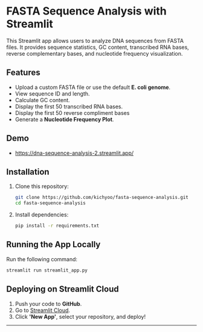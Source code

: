 # FASTA Sequence Analysis with Streamlit

This Streamlit app allows users to analyze DNA sequences from FASTA files. It provides sequence statistics, GC content, transcribed RNA bases, reverse complementary bases, and nucleotide frequency visualization.

## Features
- Upload a custom FASTA file or use the default **E. coli genome**.
- View sequence ID and length.
- Calculate GC content.
- Display the first 50 transcribed RNA bases.
- Display the first 50 reverse compliment bases
- Generate a **Nucleotide Frequency Plot**.

## Demo
- https://dna-sequence-analysis-2.streamlit.app/

## Installation

1. Clone this repository:
   ```bash
   git clone https://github.com/kichyoo/fasta-sequence-analysis.git
   cd fasta-sequence-analysis
   ```
2. Install dependencies:
   ```bash
   pip install -r requirements.txt
   ```

## Running the App Locally

Run the following command:
```bash
streamlit run streamlit_app.py
```

## Deploying on Streamlit Cloud
1. Push your code to **GitHub**.
2. Go to [Streamlit Cloud](https://share.streamlit.io/).
3. Click **'New App'**, select your repository, and deploy!
---

